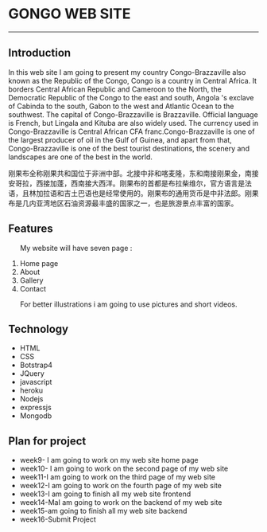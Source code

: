 <!DOCTYPE html>
<html>
<head>
	<title>ReadMe</title>
</head>
<body>
	<h1>GONGO WEB SITE</h1>
	<hr>
	<h2>Introduction</h2> 
    <p> In this web site I am going to present my country  Congo-Brazzaville also known as the Republic of the Congo, Congo is a country in Central Africa. It borders Central African Republic and Cameroon to the North, the Democratic Republic of the Congo to the east and south, Angola 's exclave of Cabinda to the south, Gabon to the west and Atlantic Ocean to the southwest. The capital of Congo-Brazzaville is Brazzaville. Official language is French, but Lingala and Kituba are also widely used. The currency used in Congo-Brazzaville is Central African CFA franc.Congo-Brazzaville is one of the largest producer of oil in the Gulf of Guinea, and apart from that, Congo-Brazzaville is one of the best tourist destinations, the scenery and landscapes are one of the best in the world.</p>
		<p>刚果布全称刚果共和国位于非洲中部。北接中非和喀麦隆，东和南接刚果金，南接安哥拉，西接加蓬，西南接大西洋。刚果布的首都是布拉柴维尔，官方语言是法语，且林加拉语和吉土巴语也是经常使用的。刚果布的通用货币是中非法郎。刚果布是几内亚湾地区石油资源最丰盛的国家之一，也是旅游景点丰富的国家。
      </p>
	<h2>Features</h2>
	<ol>
		<p>My website will have seven page : 
</p>
		<li>Home page
</li>
		<li>About
</li>
		<li>Gallery
</li>
		<li>Contact
</li>
		
<p>For better illustrations i am going to use pictures and short videos.
</p>
	</ol>
	<h2>Technology</h2>
	<ul>
		<li>HTML</li>
		<li>CSS</li>
		<li>Botstrap4</li>
		<li>JQuery</li>
		<li>javascript</li>
	        <li>heroku</li>
	        <li>Nodejs</li>
	        <li>expressjs</li>
	        <li>Mongodb</li>
	</ul>
	<h2>Plan for project</h2>
	<ul>
		<li>week9- I am going to  work on my web site home page</li>
		<li>week10- I am going to work on the second page of my web site</li>
		<li>week11-I am going to  work on the third page of my web site</li>
		<li>week12-I am going to  work on the fourth page of my web site</li>
		<li>week13-I am going to  finish all my web site frontend</li>
		<li>week14-MaI am going to work on the backend of my web site </li>
		<li>week15-am going to finish all my web site backend</li>
		<li>week16-Submit Project</li>
	</ul>
</body>
</html>
